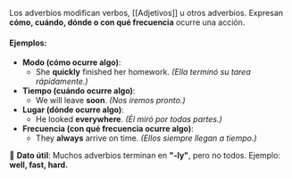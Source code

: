 Los adverbios modifican verbos, [[Adjetivos]] u otros adverbios. Expresan **cómo, cuándo, dónde o con qué frecuencia** ocurre una acción.

#### **Ejemplos:**

- **Modo (cómo ocurre algo)**:
    - She **quickly** finished her homework. _(Ella terminó su tarea rápidamente.)_
- **Tiempo (cuándo ocurre algo)**:
    - We will leave **soon**. _(Nos iremos pronto.)_
- **Lugar (dónde ocurre algo)**:
    - He looked **everywhere**. _(Él miró por todas partes.)_
- **Frecuencia (con qué frecuencia ocurre algo)**:
    - They **always** arrive on time. _(Ellos siempre llegan a tiempo.)_

🔹 **Dato útil**: Muchos adverbios terminan en **"-ly"**, pero no todos. Ejemplo: **well, fast, hard.**